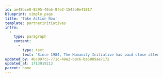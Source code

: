 ```yaml
---
id: ae48bce9-8395-40a6-8fe2-1542b9e41817
blueprint: simple_page
title: 'Take Action Now'
template: partnerinitiatives
intro:
  -
    type: paragraph
    content:
      -
        type: text
        text: 'Since 1984, The Humanity Initiative has paid close attention to the work of leading humanitarian non-profits across the continents. Now, with the help of Charity Navigator and GuideStar, we have chosen the thirty we recommend most to be a primary part of your research on positive change.'
updated_by: 46c097c5-771c-49e2-b8c6-ba6009ae7172
updated_at: 1713919213
parent: home
---
```

